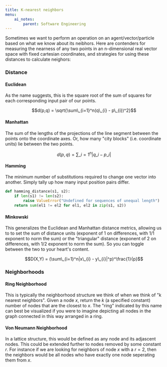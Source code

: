 ```yaml
---
title: K-nearest neighbors
menu:
    ai_notes:
        parent: Software Engineering
---
```

Sometimes we want to perform an operation on an agent/vector/particle
based on what we know about its neibhors. Here are contenders for measuring
the nearness of any two points in an n-dimensional real vector space 
with fixed cartesian coordinates, and strategies for using these distances
to calculate neighors:

### Distance

#### Euclidean
As the name suggests, this is the square root of the sum of squares for
each corresponding input pair of our points.

$$d(p,q) = \sqrt{\sum\_{i=1}^n(q\_{i} - p\_{i})^2}$$

#### Manhattan
The sum of the lengths of the projections of the line segment between
the points onto the coordinate axes. Or, how many "city blocks" (i.e.
coordinate units) lie between the two points. 

$$d(p,q) = \sum\_{i=1}^n|q\_{i} - p\_{i}|$$

#### Hamming
The minimum number of substitutions required to change one vector into
another. Simply tally up how many input position pairs differ.

```python
def hamming_distance(s1, s2):
    if len(s1) != len(s2):
        raise ValueError("Undefined for sequences of unequal length")
    return sum(el1 != el2 for el1, el2 in zip(s1, s2))
```

#### Minkowski
This generalizes the Euclidean and Manhattan distance metrics, allowing
us to to set the sum of distance units (exponent of 1 on differences,
with 1/1 exponent to norm the sum) or the "triangular" distance
(exponent of 2 on differences, with 1/2 exponent to norm the sum). So
you can toggle between the two to your heart's content. 

$$D(X,Y) = (\sum\_{i=1}^n|x\_{i} - y\_{i}|^p)^\frac{1}{p}$$

### Neighborhoods

#### Ring Neighborhood

This is typically the neighborhood structure we think of when we think of
"k nearest neighbors". Given a node $x$, return the $k$ (a specified constant)
number of nodes that are the closest to $x$. The "ring" indicated by this name 
can best be visualized if you were to imagine depicting all nodes in the graph 
connected in this way arranged in a ring. 

#### Von Neumann Neighborhood

In a lattice structure, this would be defined as any node and its 
adjascent nodes. This could be extended further to nodes removed by 
some constant $r$. For instance if we are looking for neighbors of 
node $x$ with a $r=2$, then the neighbors would be all nodes who 
have exactly one node seperating them from $x$. 
